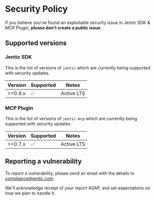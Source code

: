 # Security Policy

If you believe you've found an exploitable security issue in Jentic SDK & MCP Plugin,
**please don't create a public issue**.

## Supported versions

### Jentic SDK

This is the list of versions of `jentic` which are
currently being supported with security updates.

| Version    | Supported          | Notes                           |
|------------|--------------------|---------------------------------|
| &gt;=0.9.x | :white_check_mark: | Active LTS                      |

### MCP Plugin

This is the list of versions of `jentic-mcp` which are
currently being supported with security updates.

| Version    | Supported          | Notes                           |
|------------|--------------------|---------------------------------|
| &gt;=0.7.x | :white_check_mark: | Active LTS                      |


## Reporting a vulnerability

To report a vulnerability, please send an email with the details to [compliance@jentic.com](mailto:compliance@jentic.com).

We'll acknowledge receipt of your report ASAP, and set expectations on how we plan to handle it.